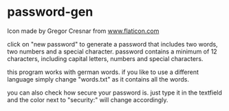 # password-gen

Icon made by Gregor Cresnar from www.flaticon.com


click on "new password" to generate a password that includes two words, two numbers and a special character.
password contains a minimum of 12 characters, including capital letters, numbers and special characters.

this program works with german words. if you like to use a different language simply change "words.txt" as it contains all the words.

you can also check how secure your password is. just type it in the textfield and the color next to "security:" will change accordingly.
